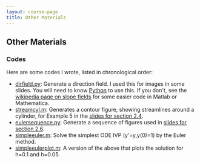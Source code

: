 ```yaml
---
layout: course-page
title: Other Materials
---
```


## Other Materials

### Codes

Here are some codes I wrote, listed in chronological order:

* [dirfield.py](assets/codes/dirfield.py): Generate a direction field.  I used this for images in some slides.  You will need to know [Python](https://www.python.org/) to use this.  If you don't, see the [wikipedia page on slope fields](https://en.wikipedia.org/wiki/Slope_field) for some easier code in Matlab or Mathematica.
* [streamcyl.m](assets/codes/streamcyl.m): Generates a contour figure, showing streamlines around a cylinder, for Example 5 in the [slides for section 2.4](assets/slides/2-4.pdf).
* [eulersequence.py](assets/codes/eulersequence.py): Generate a sequence of figures used in [slides for section 2.6](assets/slides/2-6.pdf).
* [simpleeuler.m](assets/codes/simpleeuler.m): Solve the simplest ODE IVP (y'=y,y(0)=1) by the Euler method.
* [simpleeulerplot.m](assets/codes/simpleeulerplot.m): A version of the above that plots the solution for h=0.1 and h=0.05.

